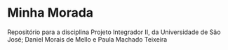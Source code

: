 # Minha Morada


Repositório para a disciplina Projeto Integrador II, da Universidade de São José;
Daniel Morais de Mello e Paula Machado Teixeira
